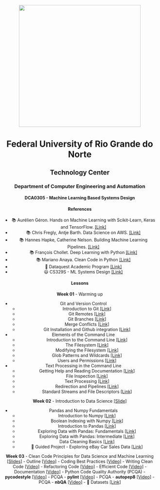 
<center><img width="400" src="https://drive.google.com/uc?export=view&id=10dNjeqE4Ub-Ju58KA9inw6tNt3KS9Z6B"></center>
<center>


# Federal University of Rio Grande do Norte
## Technology Center
### Department of Computer Engineering and Automation 

#### DCA0305 - Machine Learning Based Systems Design

#### References

- :books: Aurélien Géron. Hands on Machine Learning with Scikit-Learn, Keras and TensorFlow. [[Link]](https://www.oreilly.com/library/view/hands-on-machine-learning/9781492032632/)
- :books: Chris Fregly, Antje Barth. Data Science on AWS. [[Link]](https://www.oreilly.com/library/view/data-science-on/9781492079385/)
- :books: Hannes Hapke, Catherine Nelson. Building Machine Learning Pipelines. [[Link]](https://www.oreilly.com/library/view/building-machine-learning/9781492053187/)
- :books: François Chollet. Deep Learning with Python [[Link]](https://www.manning.com/books/deep-learning-with-python-second-edition)
- :books: Mariano Anaya. Clean Code in Python [[Link]](https://www.packtpub.com/product/clean-code-in-python-second-edition/9781800560215)
- :fist_right: Dataquest Academic Program [[Link]](https://www.dataquest.io/academic-program/)
- :smiley: CS329S - ML Systems Design [[Link]](https://stanford-cs329s.github.io/syllabus.html)

#### Lessons

**Week 01** - Warming up
- Git and Version Control
	- Introduction to Git [[Link]](https://app.dataquest.io/c/24/m/98/introduction-to-git)
	- Git Remotes [[Link]](https://app.dataquest.io/c/24/m/119/git-remotes)
	- Git Branches [[Link]](https://app.dataquest.io/c/24/m/120/git-branches)
	- Merge Conflicts [[Link]](https://app.dataquest.io/c/24/m/121/merge-conflicts)
	- Git Installation and Github integration [[Link]](https://app.dataquest.io/c/24/m/128/project%3A-git-installation-and-github-integration?path=2)
- Elements of the Command Line
	- Introduction to the Command Line [[Link]](https://app.dataquest.io/c/67/m/383/introduction-to-the-command-line)
	- The Filesystem [[Link]](https://app.dataquest.io/c/67/m/384/the-filesystem)
	- Modifying the Filesystem [[Link]](https://app.dataquest.io/c/67/m/385/modifying-the-filesystem)
	- Glob Patterns and Wildcards [[Link]](https://app.dataquest.io/c/67/m/386/glob-patterns-and-wildcards)
	- Users and Permissions [[Link]](https://app.dataquest.io/c/67/m/387/users-and-permissions)
- Text Processing in the Command Line
	- Getting Help and Reading Documentation [[Link]](https://app.dataquest.io/c/68/m/388/getting-help-and-reading-documentation)
	- File Inspection [[Link]](https://app.dataquest.io/c/68/m/389/file-inspection)
	- Text Processing [[Link]](https://app.dataquest.io/c/68/m/390/text-processing)
	- Redirection and Pipelines [[Link]](https://app.dataquest.io/c/68/m/391/redirection-and-pipelines)
	- Standard Streams and File Descriptors [[Link]](https://app.dataquest.io/c/68/m/392/standard-streams-and-file-descriptors)

**Week 02** - Introduction to Data Science [[Slide]](https://github.com/ivanovitchm/mlops/blob/main/week_02/week%20%2302.pdf)
- Pandas and Numpy Fundamentals
	- Introduction to Numpy [[Link]](https://app.dataquest.io/c/54/m/289/introduction-to-numpy)
	- Boolean Indexing with Numpy [[Link]](https://app.dataquest.io/c/54/m/290/boolean-indexing-with-numpy)
	- Introduction to Pandas [[Link]](https://app.dataquest.io/c/54/m/291/introduction-to-pandas)
	- Exploring Data with Pandas: Fundamentals [[Link]](https://app.dataquest.io/c/54/m/381/exploring-data-with-pandas%3A-fundamentals)
	- Exploring Data with Pandas: Intermediate [[Link]](https://app.dataquest.io/c/54/m/292/exploring-data-with-pandas%3A-intermediate)
	- Data Cleaning Basics [[Link]](https://app.dataquest.io/c/54/m/293/data-cleaning-basics)
	- :cowboy_hat_face: Guided Project - Exploring eBay Car Sales Data [[Link]](https://app.dataquest.io/c/54/m/294/guided-project%3A-exploring-ebay-car-sales-data)
	
**Week 03** - Clean Code Principles for Data Science and Machine Learning [[Slides]](https://github.com/ivanovitchm/mlops/blob/main/week_03/Coding_Best_Practices.pdf)
	- Outline [[Video]](https://loom.com/share/22c62817b7044d00971024b300f854ca)
	- Coding Best Practices [[Video]](https://loom.com/share/e40da31a79614d539e4bd98e8a846c0c)
	- Writing Clean Code [[Video]](https://loom.com/share/9936fa3c506648ce9e623e4efdf3b981)
	- Refactoring Code [[Video]](https://loom.com/share/00431f4eb13d47babe9c5019c297ce6e)
	- Efficient Code [[Video]](https://loom.com/share/7962eff4f3bc4254a860258b900d59eb)
	- Documentation [[Video]](https://loom.com/share/766f75940d0f4a81ba7aafd9332bcb72)
	- Python Code Quality Authority (PCQA) - **pycodestyle** [[Video]](https://loom.com/share/750f69d757ac48e187a1de6ea463a69c)
	- PCQA - **pylint** [[Video]](https://loom.com/share/0baabe39682c4b04a77db41213973f0e)
	- PCQA - **autopep8** [[Video]](https://loom.com/share/8d638ca9db564b44bb17abfe0ef97727)
	- PCQA - **nbQA** [[Video]](https://loom.com/share/5880424f13c745a29263e1757407db69)
	- :floppy_disk: Datasets [[Link]](https://github.com/ivanovitchm/mlops/blob/main/data)


